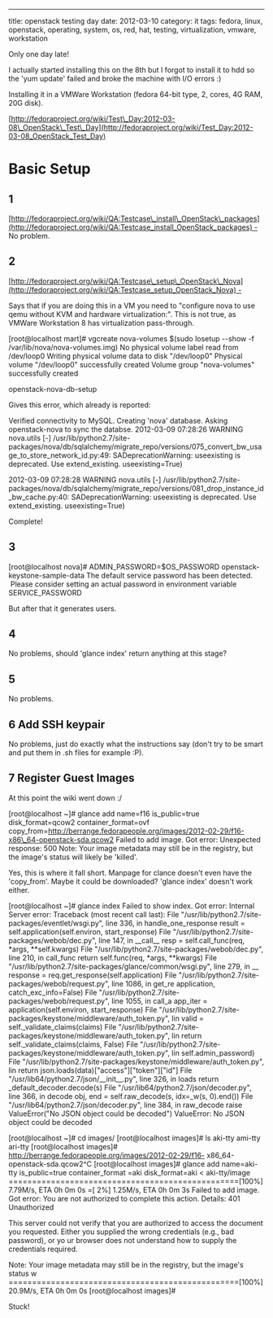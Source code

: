 ---
title: openstack testing day
date: 2012-03-10
category: it
tags: fedora, linux, openstack, operating, system, os, red, hat, testing, virtualization, vmware, workstation

Only one day late!

I actually started installing this on the 8th but I forgot to install it to hdd so the 'yum update' failed and broke the machine with I/O errors :)

Installing it in a VMWare Workstation (fedora 64-bit type, 2, cores, 4G RAM, 20G disk).

[http://fedoraproject.org/wiki/Test\_Day:2012-03-08\_OpenStack\_Test\_Day](http://fedoraproject.org/wiki/Test_Day:2012-03-08_OpenStack_Test_Day)

# Basic Setup

## 1

[http://fedoraproject.org/wiki/QA:Testcase\_install\_OpenStack\_packages](http://fedoraproject.org/wiki/QA:Testcase_install_OpenStack_packages) - No problem.

## 2

[http://fedoraproject.org/wiki/QA:Testcase\_setup\_OpenStack\_Nova](http://fedoraproject.org/wiki/QA:Testcase_setup_OpenStack_Nova) -

Says that if you are doing this in a VM you need to "configure nova to use qemu without KVM and hardware virtualization:". This is not true, as VMWare Workstation 8 has virtualization pass-through.

\[root@localhost mart\]# vgcreate nova-volumes $(sudo losetup --show -f /var/lib/nova/nova-volumes.img)
  No physical volume label read from /dev/loop0
  Writing physical volume data to disk "/dev/loop0"
  Physical volume "/dev/loop0" successfully created
  Volume group "nova-volumes" successfully created

openstack-nova-db-setup

Gives this error, which already is reported:

Verified connectivity to MySQL.
Creating 'nova' database.
Asking openstack-nova to sync the databse.
2012-03-09 07:28:26 WARNING nova.utils \[-\] /usr/lib/python2.7/site-packages/nova/db/sqlalchemy/migrate\_repo/versions/075\_convert\_bw\_usage\_to\_store\_network\_id.py:49: SADeprecationWarning: useexisting is deprecated.  Use extend\_existing.
  useexisting=True)

2012-03-09 07:28:28 WARNING nova.utils \[-\] /usr/lib/python2.7/site-packages/nova/db/sqlalchemy/migrate\_repo/versions/081\_drop\_instance\_id\_bw\_cache.py:40: SADeprecationWarning: useexisting is deprecated.  Use extend\_existing.
  useexisting=True)

Complete!

## 3

\[root@localhost nova\]# ADMIN\_PASSWORD=$OS\_PASSWORD openstack-keystone-sample-data
The default service password has been detected.  Please consider
setting an actual password in environment variable SERVICE\_PASSWORD

But after that it generates users.

## 4

No problems, should 'glance index' return anything at this stage?

## 5

No problems.

## 6 Add SSH keypair

No problems, just do exactly what the instructions say (don't try to be smart and put them in .sh files for example :P).

## 7 Register Guest Images

At this point the wiki went down :/

\[root@localhost ~\]# glance add name=f16 is\_public=true disk\_format=qcow2 container\_format=ovf copy\_from=<http://berrange.fedorapeople.org/images/2012-02-29/f16-x86\_64-openstack-sda.qcow2>
Failed to add image. Got error:
Unexpected response: 500
Note: Your image metadata may still be in the registry, but the image's status will likely be 'killed'.

Yes, this is where it fall short. Manpage for clance doesn't even have the 'copy\_from'. Maybe it could be downloaded? 'glance index' doesn't work either.

\[root@localhost ~\]# glance index
Failed to show index. Got error:
Internal Server error: Traceback (most recent call last):
  File "/usr/lib/python2.7/site-packages/eventlet/wsgi.py", line 336, in handle\_one\_response
    result = self.application(self.environ, start\_response)
  File "/usr/lib/python2.7/site-packages/webob/dec.py", line 147, in \_\_call\_\_
    resp = self.call\_func(req, \*args, \*\*self.kwargs)
  File "/usr/lib/python2.7/site-packages/webob/dec.py", line 210, in call\_func
    return self.func(req, \*args, \*\*kwargs)
  File "/usr/lib/python2.7/site-packages/glance/common/wsgi.py", line 279, in \_\_
    response = req.get\_response(self.application)
  File "/usr/lib/python2.7/site-packages/webob/request.py", line 1086, in get\_re
    application, catch\_exc\_info=False)
  File "/usr/lib/python2.7/site-packages/webob/request.py", line 1055, in call\_a
    app\_iter = application(self.environ, start\_response)
  File "/usr/lib/python2.7/site-packages/keystone/middleware/auth\_token.py", lin
    valid = self.\_validate\_claims(claims)
  File "/usr/lib/python2.7/site-packages/keystone/middleware/auth\_token.py", lin
    return self.\_validate\_claims(claims, False)
  File "/usr/lib/python2.7/site-packages/keystone/middleware/auth\_token.py", lin
    self.admin\_password)
  File "/usr/lib/python2.7/site-packages/keystone/middleware/auth\_token.py", lin
    return json.loads(data)\["access"\]\["token"\]\["id"\]
  File "/usr/lib64/python2.7/json/\_\_init\_\_.py", line 326, in loads
    return \_default\_decoder.decode(s)
  File "/usr/lib64/python2.7/json/decoder.py", line 366, in decode
    obj, end = self.raw\_decode(s, idx=\_w(s, 0).end())
  File "/usr/lib64/python2.7/json/decoder.py", line 384, in raw\_decode
    raise ValueError("No JSON object could be decoded")
ValueError: No JSON object could be decoded

\[root@localhost ~\]# cd images/
\[root@localhost images\]# ls
aki-tty  ami-tty  ari-tty
\[root@localhost images\]# <http://berrange.fedorapeople.org/images/2012-02-29/f16-> x86\_64-openstack-sda.qcow2^C
\[root@localhost images\]# glance add name=aki-tty is\_public=true container\_format                                                                                        =aki disk\_format=aki < aki-tty/image
=================================================\[100%\] 7.79M/s, ETA  0h  0m  0s
=\[  2%\]                                                 1.25M/s, ETA  0h  0m  3s                                                                                        Failed to add image. Got error:
You are not authorized to complete this action.
Details: 401 Unauthorized

This server could not verify that you are authorized to access the document you                                                                                         requested. Either you supplied the wrong credentials (e.g., bad password), or yo                                                                                        ur browser does not understand how to supply the credentials required.

Note: Your image metadata may still be in the registry, but the image's status w                                                                                        =================================================\[100%\] 20.9M/s, ETA  0h  0m  0s
\[root@localhost images\]#

Stuck!
